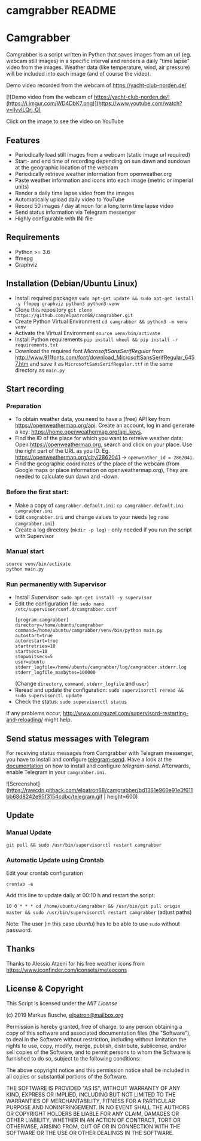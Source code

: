 camgrabber README
===
# Camgrabber

Camgrabber is a script written in Python that saves images from an url (eg. webcam still images) in a specific interval and renders a daily "time lapse" video from the images. Weather data (like temperature, wind, air pressure) will be included into each image (and of course the video).

Demo video recorded from the webcam of https://yacht-club-norden.de/ 

[![Demo video from the webcam of https://yacht-club-norden.de/](https://i.imgur.com/WD4DbK7.png)](https://www.youtube.com/watch?v=iIyvILQrj_Q)

Click on the image to see the video on YouTube

## Features

- Periodically load still images from a webcam (static image url required)
- Start- and end time of recording depending on sun dawn and sundown at the geographic location of the webcam
- Periodically retrieve weather information from openweather.org
- Paste weather information and icons into each image (metric or imperial units)
- Render a daily time lapse video from the images
- Automatically upload daily video to YouTube
- Record 50 images / day at noon for a long term time lapse video
- Send status information via Telegram messenger
- Highly configurable with INI file

## Requirements

- Python >= 3.6
- ffmepg
- Graphviz

## Installation (Debian/Ubuntu Linux)

- Install required packages
  `sudo apt-get update && sudo apt-get install -y ffmpeg graphviz python3 python3-venv`
- Clone this repository
  `git clone https://github.com/elpatron68/camgrabber.git`
- Create Python Virtual Environment
  `cd camgrabber && python3 -m venv venv`
- Activate the Virtual Environment
  `source venv/bin/activate`
- Install Python requirements
  `pip install wheel && pip install -r requirements.txt`
- Download the required font *MicrosoftSansSerifRegular* from http://www.911fonts.com/font/download_MicrosoftSansSerifRegular_6457.htm and save it as `MicrosoftSansSerifRegular.ttf` in the same directory as `main.py`

## Start recording

### Preparation

- To obtain weather data, you need to have a (free) API key from https://openweathermap.org/api. Create an account, log in and generate a key: https://home.openweathermap.org/api_keys.
- Find the ID of the place for which you want to retreive weather data: Open https://openweathermap.org, search and click on your place. Use the right part of the URL as you ID. Eg. https://openweathermap.org/city/2862041 -> `openweather_id = 2862041`.
- Find the geographic coordinates of the place of the webcam (from Google maps or place information on openweathermap.org), They are needed to calculate sun dawn and -down.

### Before the first start:

- Make a copy of `camgrabber.default.ini`:
  `cp camgrabber.default.ini camgrabber.ini`
- Edit `camgrabber.ini` and change values to your needs (eg `nano camgrabber.ini`)
- Create a log directory (`mkdir -p log`) - only needed if you run the script with Supervisor

### Manual start

```
source venv/bin/activate
python main.py
```

### Run permanently with Supervisor

- Install _Supervisor_: `sudo apt-get install -y supervisor`
- Edit the configuration file:
    `sudo nano /etc/supervisor/conf.d/camgrabber.conf`
    ```
    [program:camgrabber]
    directory=/home/ubuntu/camgrabber
    command=/home/ubuntu/camgrabber/venv/bin/python main.py
    autostart=true
    autorestart=true
    startretries=10
    startsecs=10
    stopwaitsecs=5
    user=ubuntu
    stderr_logfile=/home/ubuntu/camgrabber/log/camgrabber.stderr.log
    stderr_logfile_maxbytes=100000
    ```
    (Change `directory`, `command`, `stderr_logfile` and `user`)
- Reread and update the configuration: `sudo supervisorctl reread && sudo supervisorctl update`
- Check the status: `sudo supervisorctl status`

If any problems occur, http://www.onurguzel.com/supervisord-restarting-and-reloading/ might help.

## Send status messages with Telegram

For receiving status messages from Camgrabber with Telegram messenger, you have to install and configure [telegram-send](https://github.com/rahiel/telegram-send). Have a look at the [documentation](https://github.com/rahiel/telegram-send/blob/master/README.md) on how to install and configure *telegram-send*. Afterwards, enable Telegram in your `camgrabber.ini`.


![Screenshot](https://rawcdn.githack.com/elpatron68/camgrabber/bd1361e960e91e3f611bb68d8242e95f3154cdbc/telegram.gif | height=600)

## Update

### Manual Update

`git pull && sudo /usr/bin/supervisorctl restart camgrabber`

### Automatic Update using Crontab

Edit your crontab configuration

`crontab -e`

Add this line to update daily at 00:10 h and restart the script:

`10 0 * * * cd /home/ubuntu/camgrabber && /usr/bin/git pull origin master && sudo /usr/bin/supervisorctl restart camgrabber` (adjust paths)

Note: The user (in this case *ubuntu*) has to be able to use `sudo` without password.


## Thanks

Thanks to Alessio Atzeni for his free weather icons from https://www.iconfinder.com/iconsets/meteocons

## License & Copyright

This Script is licensed under the *MIT License*

(c) 2019 Markus Busche, elpatron@mailbox.org

Permission is hereby granted, free of charge, to any person obtaining a copy of this software and associated documentation files (the "Software"), to deal in the Software without restriction, including without limitation the rights to use, copy, modify, merge, publish, distribute, sublicense, and/or sell copies of the Software, and to permit persons to whom the Software is furnished to do so, subject to the following conditions:

The above copyright notice and this permission notice shall be included in all copies or substantial portions of the Software.

THE SOFTWARE IS PROVIDED "AS IS", WITHOUT WARRANTY OF ANY KIND, EXPRESS OR IMPLIED, INCLUDING BUT NOT LIMITED TO THE WARRANTIES OF MERCHANTABILITY, FITNESS FOR A PARTICULAR PURPOSE AND NONINFRINGEMENT. IN NO EVENT SHALL THE AUTHORS OR COPYRIGHT HOLDERS BE LIABLE FOR ANY CLAIM, DAMAGES OR OTHER LIABILITY, WHETHER IN AN ACTION OF CONTRACT, TORT OR OTHERWISE, ARISING FROM, OUT OF OR IN CONNECTION WITH THE SOFTWARE OR THE USE OR OTHER DEALINGS IN THE SOFTWARE.